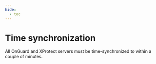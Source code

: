 ```yaml
---
hide:
  - toc
---
```

# Time synchronization

All OnGuard and XProtect servers must be time-synchronized to within a couple of minutes. 
